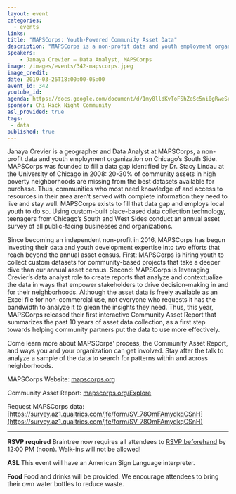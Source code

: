 ```yaml
---
layout: event
categories:
  - events
links:
title: "MAPSCorps: Youth-Powered Community Asset Data"
description: "MAPSCorps is a non-profit data and youth employment organization on Chicago’s South Side. Join us this Tuesday to learn more about how it operates, the data it produces, and ways you and your organization can get involved. Stay after the talk to analyze a sample of the data to search for patterns within and across neighborhoods."
speakers:
    - Janaya Crevier – Data Analyst, MAPSCorps
image: /images/events/342-mapscorps.jpeg
image_credit:
date: 2019-03-26T18:00:00-05:00
event_id: 342
youtube_id:
agenda: https://docs.google.com/document/d/1my8lldKvToFShZeSc5ni0gRweSrquP0uaBTL2QrKwZk/edit?usp=sharing
sponsor: Chi Hack Night Community
asl_provided: true
tags:
 - data
published: true
---
```


Janaya Crevier is a geographer and Data Analyst at MAPSCorps, a non-profit data and youth employment organization on Chicago’s South Side. MAPSCorps was founded to fill a data gap identified by Dr. Stacy Lindau at the University of Chicago in 2008: 20-30% of community assets in high poverty neighborhoods are missing from the best datasets available for purchase. Thus, communities who most need knowledge of and access to resources in their area aren’t served with complete information they need to live and stay well. MAPSCorps exists to fill that data gap and employs local youth to do so. Using custom-built place-based data collection technology, teenagers from Chicago’s South and West Sides conduct an annual asset survey of all public-facing businesses and organizations.

 

Since becoming an independent non-profit in 2016, MAPSCorps has begun investing their data and youth development expertise into two efforts that reach beyond the annual asset census. First: MAPSCorps is hiring youth to collect custom datasets for community-based projects that take a deeper dive than our annual asset census. Second: MAPSCorps is leveraging Crevier’s data analyst role to create reports that analyze and contextualize the data in ways that empower stakeholders to drive decision-making in and for their neighborhoods. Although the asset data is freely available as an Excel file for non-commercial use, not everyone who requests it has the bandwidth to analyze it to glean the insights they need. Thus, this year, MAPSCorps released their first interactive Community Asset Report that summarizes the past 10 years of asset data collection, as a first step towards helping community partners put the data to use more effectively.

 

Come learn more about MAPSCorps’ process, the Community Asset Report, and ways you and your organization can get involved. Stay after the talk to analyze a sample of the data to search for patterns within and across neighborhoods.

MAPSCorps Website: [mapscorps.org](https://www.mapscorps.org/)

Community Asset Report: [mapscorps.org/Explore](https://www.mapscorps.org/Explore)

Request MAPSCorps data: [https://survey.az1.qualtrics.com/jfe/form/SV_78OmFAmydkqCSnH](https://survey.az1.qualtrics.com/jfe/form/SV_78OmFAmydkqCSnH)

---

**RSVP required** Braintree now requires all attendees to [RSVP beforehand]({{site.rsvp_url}}) by 12:00 PM (noon). Walk-ins will not be allowed!

**ASL** This event will have an American Sign Language interpreter.

**Food** Food and drinks will be provided. We encourage attendees to bring their own water bottles to reduce waste.
